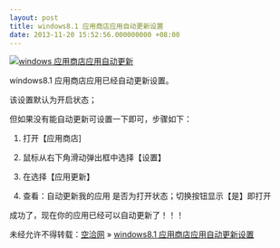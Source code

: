 ```yaml
---
layout: post
title: windows8.1 应用商店应用自动更新设置
date: 2013-11-20 15:52:56.000000000 +08:00
---
```


[![windows 应用商店应用自动更新](http://kongqia.com/wp-content/uploads/2013/11/QQ20131120-1-300x177.png)](http://kongqia.com/wp-content/uploads/2013/11/QQ20131120-1.png)

windows8.1 应用商店应用已经自动更新设置。

该设置默认为开启状态；

但如果没有能自动更新可设置一下即可，步骤如下：

1. 打开【应用商店]

2. 鼠标从右下角滑动弹出框中选择【设置】

3. 在选择【应用更新】

3. 查看：自动更新我的应用 是否为打开状态；切换按钮显示【是】即打开

成功了，现在你的应用已经可以自动更新了！！！

未经允许不得转载：[空洽网](http://kongqia.com) » [windows8.1 应用商店应用自动更新设置](http://kongqia.com/18033.html)


